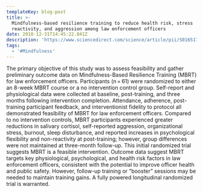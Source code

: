 ```yaml
---
templateKey: blog-post
title: >-
  Mindfulness-based resilience training to reduce health risk, stress
  reactivity, and aggression among law enforcement officers
date: 2018-12-31T14:45:22.841Z
description: 'https://www.sciencedirect.com/science/article/pii/S0165178117318747'
tags:
  - '#Mindfulness'
---
```

The primary objective of this study was to assess feasibility and gather preliminary outcome data on Mindfulness-Based Resilience Training (MBRT) for law enforcement officers. Participants (n = 61) were randomized to either an 8-week MBRT course or a no intervention control group. Self-report and physiological data were collected at baseline, post-training, and three months following intervention completion. Attendance, adherence, post-training participant feedback, and interventionist fidelity to protocol all demonstrated feasibility of MBRT for law enforcement officers. Compared to no intervention controls, MBRT participants experienced greater reductions in salivary cortisol, self-reported aggression, organizational stress, burnout, sleep disturbance, and reported increases in psychological flexibility and non-reactivity at post-training; however, group differences were not maintained at three-month follow-up. This initial randomized trial suggests MBRT is a feasible intervention. Outcome data suggest MBRT targets key physiological, psychological, and health risk factors in law enforcement officers, consistent with the potential to improve officer health and public safety. However, follow-up training or “booster” sessions may be needed to maintain training gains. A fully powered longitudinal randomized trial is warranted.
